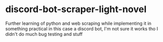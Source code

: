 # discord-bot-scraper-light-novel
Further learning of python and web scraping while implementing it in something practical in this case a discord bot, I'm not sure it works tho I didn't do much bug testing and stuff
